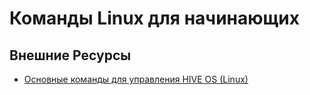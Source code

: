 # Команды Linux для начинающих

## Внешние Ресурсы
- <a href="http://finance-quality.ru/osnovnye-komandy-dlya-upravleniya-hive-os-linux/">Основные команды для управления HIVE OS (Linux)</a>
